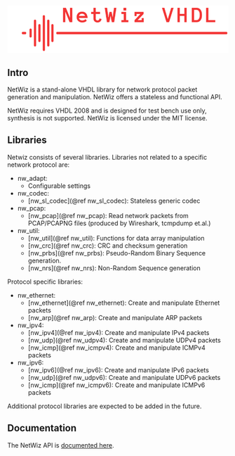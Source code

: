 ![](./netwiz.png)

## Intro
NetWiz is a stand-alone VHDL library for network protocol packet generation and manipulation. NetWiz offers a stateless and functional API.

NetWiz requires VHDL 2008 and is designed for test bench use only, synthesis is not supported. NetWiz is licensed under the MIT license.

## Libraries
Netwiz consists of several libraries. Libraries not related to a specific network protocol are:
  * nw_adapt:
    * Configurable settings
  * nw_codec:
    * [nw_sl_codec](@ref nw_sl_codec): Stateless generic codec
  * nw_pcap: 
    * [nw_pcap](@ref nw_pcap): Read network packets from PCAP/PCAPNG files (produced by Wireshark, tcmpdump et.al.)
  * nw_util: 
    * [nw_util](@ref nw_util): Functions for data array manipulation
    * [nw_crc](@ref nw_crc): CRC and checksum generation 
    * [nw_prbs](@ref nw_prbs): Pseudo-Random Binary Sequence generation.
    * [nw_nrs](@ref nw_nrs): Non-Random Sequence generation
  
  Protocol specific libraries:
  * nw_ethernet:
    * [nw_ethernet](@ref nw_ethernet): Create and manipulate Ethernet packets
    * [nw_arp](@ref nw_arp): Create and manipulate ARP packets
  * nw_ipv4:
    * [nw_ipv4](@ref nw_ipv4): Create and manipulate IPv4 packets
    * [nw_udp](@ref nw_udpv4): Create and manipulate UDPv4 packets
    * [nw_icmp](@ref nw_icmpv4): Create and manipulate ICMPv4 packets
  * nw_ipv6:
    * [nw_ipv6](@ref nw_ipv6): Create and manipulate IPv6 packets
    * [nw_udp](@ref nw_udpv6): Create and manipulate UDPv6 packets
    * [nw_icmp](@ref nw_icmpv6): Create and manipulate ICMPv6 packets

  Additional protocol libraries are expected to be added in the future.

  ## Documentation
  The NetWiz API is [documented here](https://geddy11/netwiz/docs).

